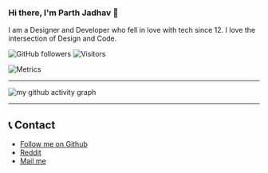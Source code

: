 ### Hi there, I'm Parth Jadhav 👋

I am a Designer and Developer who fell in love with tech since 12. I love the intersection  of Design and Code.

![GitHub followers](https://img.shields.io/github/followers/ParthJadhav?label=Follow&style=social)
![Visitors](https://visitor-badge.glitch.me/badge?page_id=Parth-Jadhav)

![Metrics](https://metrics.lecoq.io/ParthJadhav)

<hr>

![my github activity graph](https://activity-graph.herokuapp.com/graph?username=ParthJadhav&bg_color=22272e&color=9BE8A8&line=9BE8A8&point=40C363&area=false&hide_border=true)

<hr>

## 📞 Contact

 - [Follow me on Github](https://github.com/ParthJadhav)
 - [Reddit](https://www.reddit.com/user/ParthJadhav)
 - [Mail me](mailto:Jadhavparth99@gmail.com)
